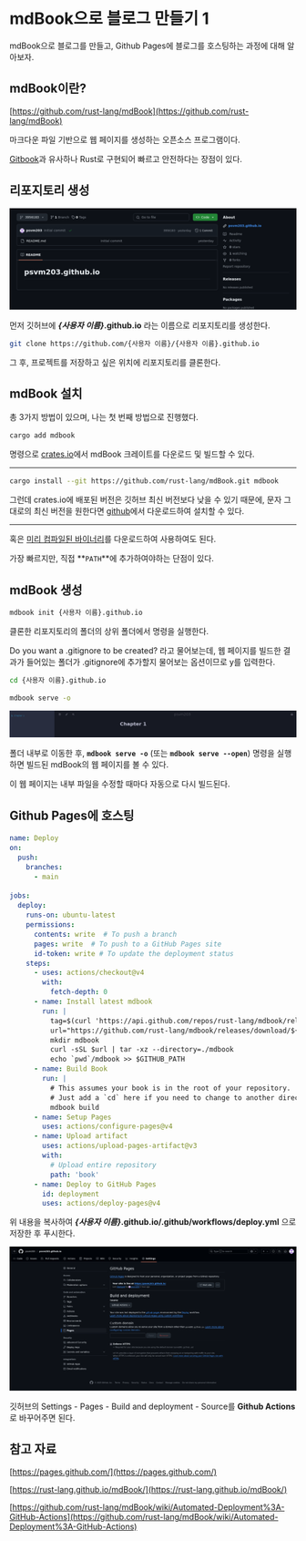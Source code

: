 # mdBook으로 블로그 만들기 1

mdBook으로 블로그를 만들고, Github Pages에 블로그를 호스팅하는 과정에 대해 알아보자.

## mdBook이란?

[https://github.com/rust-lang/mdBook](https://github.com/rust-lang/mdBook)

마크다운 파일 기반으로 웹 페이지를 생성하는 오픈소스 프로그램이다.

[Gitbook](https://www.gitbook.com)과 유사하나 Rust로 구현되어 빠르고 안전하다는 장점이 있다.

## 리포지토리 생성

![](images/mdBook으로-블로그-만들기-1/github.png)

먼저 깃허브에 ***{사용자 이름}*.github.io** 라는 이름으로 리포지토리를 생성한다.

```sh
git clone https://github.com/{사용자 이름}/{사용자 이름}.github.io
```

그 후, 프로젝트를 저장하고 싶은 위치에 리포지토리를 클론한다.

## mdBook 설치

총 3가지 방법이 있으며, 나는 첫 번째 방법으로 진행했다.

```sh
cargo add mdbook
```

명령으로 [crates.io](https://crates.io)에서 mdBook 크레이트를 다운로드 및 빌드할 수 있다.

---

```sh
cargo install --git https://github.com/rust-lang/mdBook.git mdbook
```

그런데 crates.io에 배포된 버전은 깃허브 최신 버전보다 낮을 수 있기 때문에, 문자 그대로의 최신 버전을 원한다면 [github](https://github.com/rust-lang/mdBook)에서 다운로드하여 설치할 수 있다.

---

혹은 [미리 컴파일된 바이너리](https://github.com/rust-lang/mdBook/releases)를 다운로드하여 사용하여도 된다.

가장 빠르지만, 직접 **`PATH`**에 추가하여야하는 단점이 있다.

## mdBook 생성

```sh
mdbook init {사용자 이름}.github.io
```

클론한 리포지토리의 폴더의 상위 폴더에서 명령을 실행한다.

Do you want a .gitignore to be created? 라고 물어보는데, 웹 페이지를 빌드한 결과가 들어있는 폴더가 .gitignore에 추가할지 물어보는 옵션이므로 y를 입력한다.

```sh
cd {사용자 이름}.github.io
```

```sh
mdbook serve -o
```

![](images/mdBook으로-블로그-만들기-1/localhost.png)

폴더 내부로 이동한 후, **`mdbook serve -o`** (또는 **`mdbook serve --open`**) 명령을 실행하면 빌드된 mdBook의 웹 페이지를 볼 수 있다.

이 웹 페이지는 내부 파일을 수정할 때마다 자동으로 다시 빌드된다.

## Github Pages에 호스팅

```yml
name: Deploy
on:
  push:
    branches:
      - main

jobs:
  deploy:
    runs-on: ubuntu-latest
    permissions:
      contents: write  # To push a branch 
      pages: write  # To push to a GitHub Pages site
      id-token: write # To update the deployment status
    steps:
      - uses: actions/checkout@v4
        with:
          fetch-depth: 0
      - name: Install latest mdbook
        run: |
          tag=$(curl 'https://api.github.com/repos/rust-lang/mdbook/releases/latest' | jq -r '.tag_name')
          url="https://github.com/rust-lang/mdbook/releases/download/${tag}/mdbook-${tag}-x86_64-unknown-linux-gnu.tar.gz"
          mkdir mdbook
          curl -sSL $url | tar -xz --directory=./mdbook
          echo `pwd`/mdbook >> $GITHUB_PATH
      - name: Build Book
        run: |
          # This assumes your book is in the root of your repository.
          # Just add a `cd` here if you need to change to another directory.
          mdbook build
      - name: Setup Pages
        uses: actions/configure-pages@v4
      - name: Upload artifact
        uses: actions/upload-pages-artifact@v3
        with:
          # Upload entire repository
          path: 'book'
      - name: Deploy to GitHub Pages
        id: deployment
        uses: actions/deploy-pages@v4
```

위 내용을 복사하여 ***{사용자 이름}*.github.io/.github/workflows/deploy.yml** 으로 저장한 후 푸시한다.

![](images/mdBook으로-블로그-만들기-1/settings.png)

깃허브의 Settings - Pages - Build and deployment - Source를 **Github Actions**로 바꾸어주면 된다.

## 참고 자료

[https://pages.github.com/](https://pages.github.com/)

[https://rust-lang.github.io/mdBook/](https://rust-lang.github.io/mdBook/)

[https://github.com/rust-lang/mdBook/wiki/Automated-Deployment%3A-GitHub-Actions](https://github.com/rust-lang/mdBook/wiki/Automated-Deployment%3A-GitHub-Actions)